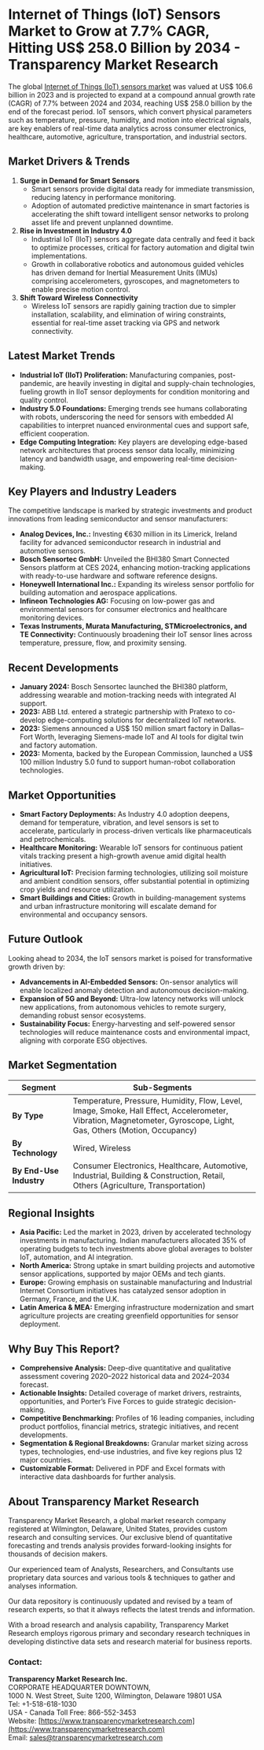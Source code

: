 
# Internet of Things (IoT) Sensors Market to Grow at 7.7% CAGR, Hitting US$ 258.0 Billion by 2034 - Transparency Market Research

The global [Internet of Things (IoT) sensors market](https://www.transparencymarketresearch.com/iot-sensors-market.html) was valued at US$ 106.6 billion in 2023 and is projected to expand at a compound annual growth rate (CAGR) of 7.7% between 2024 and 2034, reaching US$ 258.0 billion by the end of the forecast period. IoT sensors, which convert physical parameters such as temperature, pressure, humidity, and motion into electrical signals, are key enablers of real-time data analytics across consumer electronics, healthcare, automotive, agriculture, transportation, and industrial sectors.

## Market Drivers & Trends
1. **Surge in Demand for Smart Sensors**
   - Smart sensors provide digital data ready for immediate transmission, reducing latency in performance monitoring.
   - Adoption of automated predictive maintenance in smart factories is accelerating the shift toward intelligent sensor networks to prolong asset life and prevent unplanned downtime.
2. **Rise in Investment in Industry 4.0**
   - Industrial IoT (IIoT) sensors aggregate data centrally and feed it back to optimize processes, critical for factory automation and digital twin implementations.
   - Growth in collaborative robotics and autonomous guided vehicles has driven demand for Inertial Measurement Units (IMUs) comprising accelerometers, gyroscopes, and magnetometers to enable precise motion control.
3. **Shift Toward Wireless Connectivity**
   - Wireless IoT sensors are rapidly gaining traction due to simpler installation, scalability, and elimination of wiring constraints, essential for real-time asset tracking via GPS and network connectivity.

## Latest Market Trends
- **Industrial IoT (IIoT) Proliferation:** Manufacturing companies, post-pandemic, are heavily investing in digital and supply-chain technologies, fueling growth in IIoT sensor deployments for condition monitoring and quality control.
- **Industry 5.0 Foundations:** Emerging trends see humans collaborating with robots, underscoring the need for sensors with embedded AI capabilities to interpret nuanced environmental cues and support safe, efficient cooperation.
- **Edge Computing Integration:** Key players are developing edge-based network architectures that process sensor data locally, minimizing latency and bandwidth usage, and empowering real-time decision-making.

## Key Players and Industry Leaders
The competitive landscape is marked by strategic investments and product innovations from leading semiconductor and sensor manufacturers:
- **Analog Devices, Inc.:** Investing €630 million in its Limerick, Ireland facility for advanced semiconductor research in industrial and automotive sensors.
- **Bosch Sensortec GmbH:** Unveiled the BHI380 Smart Connected Sensors platform at CES 2024, enhancing motion-tracking applications with ready-to-use hardware and software reference designs.
- **Honeywell International Inc.:** Expanding its wireless sensor portfolio for building automation and aerospace applications.
- **Infineon Technologies AG:** Focusing on low-power gas and environmental sensors for consumer electronics and healthcare monitoring devices.
- **Texas Instruments, Murata Manufacturing, STMicroelectronics, and TE Connectivity:** Continuously broadening their IoT sensor lines across temperature, pressure, flow, and proximity sensing.

## Recent Developments
- **January 2024:** Bosch Sensortec launched the BHI380 platform, addressing wearable and motion-tracking needs with integrated AI support.
- **2023:** ABB Ltd. entered a strategic partnership with Pratexo to co-develop edge-computing solutions for decentralized IoT networks.
- **2023:** Siemens announced a US$ 150 million smart factory in Dallas–Fort Worth, leveraging Siemens-made IoT and AI tools for digital twin and factory automation.
- **2023:** Momenta, backed by the European Commission, launched a US$ 100 million Industry 5.0 fund to support human-robot collaboration technologies.

## Market Opportunities
- **Smart Factory Deployments:** As Industry 4.0 adoption deepens, demand for temperature, vibration, and level sensors is set to accelerate, particularly in process-driven verticals like pharmaceuticals and petrochemicals.
- **Healthcare Monitoring:** Wearable IoT sensors for continuous patient vitals tracking present a high-growth avenue amid digital health initiatives.
- **Agricultural IoT:** Precision farming technologies, utilizing soil moisture and ambient condition sensors, offer substantial potential in optimizing crop yields and resource utilization.
- **Smart Buildings and Cities:** Growth in building-management systems and urban infrastructure monitoring will escalate demand for environmental and occupancy sensors.

## Future Outlook
Looking ahead to 2034, the IoT sensors market is poised for transformative growth driven by:
- **Advancements in AI-Embedded Sensors:** On-sensor analytics will enable localized anomaly detection and autonomous decision-making.
- **Expansion of 5G and Beyond:** Ultra-low latency networks will unlock new applications, from autonomous vehicles to remote surgery, demanding robust sensor ecosystems.
- **Sustainability Focus:** Energy-harvesting and self-powered sensor technologies will reduce maintenance costs and environmental impact, aligning with corporate ESG objectives.

## Market Segmentation
| Segment | Sub-Segments |
|--------|--------------|
| **By Type** | Temperature, Pressure, Humidity, Flow, Level, Image, Smoke, Hall Effect, Accelerometer, Vibration, Magnetometer, Gyroscope, Light, Gas, Others (Motion, Occupancy) |
| **By Technology** | Wired, Wireless |
| **By End-Use Industry** | Consumer Electronics, Healthcare, Automotive, Industrial, Building & Construction, Retail, Others (Agriculture, Transportation) |

## Regional Insights
- **Asia Pacific:** Led the market in 2023, driven by accelerated technology investments in manufacturing. Indian manufacturers allocated 35% of operating budgets to tech investments above global averages to bolster IoT, automation, and AI integration.
- **North America:** Strong uptake in smart building projects and automotive sensor applications, supported by major OEMs and tech giants.
- **Europe:** Growing emphasis on sustainable manufacturing and Industrial Internet Consortium initiatives has catalyzed sensor adoption in Germany, France, and the U.K.
- **Latin America & MEA:** Emerging infrastructure modernization and smart agriculture projects are creating greenfield opportunities for sensor deployment.

## Why Buy This Report?
- **Comprehensive Analysis:** Deep-dive quantitative and qualitative assessment covering 2020–2022 historical data and 2024–2034 forecast.
- **Actionable Insights:** Detailed coverage of market drivers, restraints, opportunities, and Porter’s Five Forces to guide strategic decision-making.
- **Competitive Benchmarking:** Profiles of 16 leading companies, including product portfolios, financial metrics, strategic initiatives, and recent developments.
- **Segmentation & Regional Breakdowns:** Granular market sizing across types, technologies, end-use industries, and five key regions plus 12 major countries.
- **Customizable Format:** Delivered in PDF and Excel formats with interactive data dashboards for further analysis.

## About Transparency Market Research

Transparency Market Research, a global market research company registered at Wilmington, Delaware, United States, provides custom research and consulting services. Our exclusive blend of quantitative forecasting and trends analysis provides forward-looking insights for thousands of decision makers.

Our experienced team of Analysts, Researchers, and Consultants use proprietary data sources and various tools & techniques to gather and analyses information.

Our data repository is continuously updated and revised by a team of research experts, so that it always reflects the latest trends and information.

With a broad research and analysis capability, Transparency Market Research employs rigorous primary and secondary research techniques in developing distinctive data sets and research material for business reports.

### Contact:

**Transparency Market Research Inc.**  
CORPORATE HEADQUARTER DOWNTOWN,  
1000 N. West Street, Suite 1200, Wilmington, Delaware 19801 USA  
Tel: +1-518-618-1030  
USA - Canada Toll Free: 866-552-3453  
Website: [https://www.transparencymarketresearch.com](https://www.transparencymarketresearch.com)  
Email: sales@transparencymarketresearch.com
